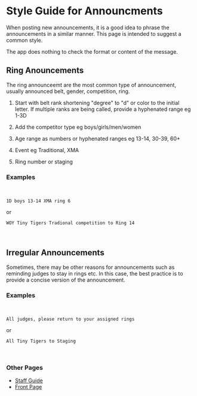 # Style Guide for Announcments

When posting new announcements, it is a good idea to phrase the announcements in a similar manner.  This page is intended to suggest a common style.

The app does nothing to check the format or content of the message.

## Ring Anouncements

The ring announceemt are the most common type of announcement, usually announced belt, gender, competition, ring.

1. Start with belt rank shortening "degree" to "d" or color to the initial letter.  If multiple ranks are being called, provide a hyphenated range eg 1-3D

1. Add the competitor type eg boys/girls/men/women

1. Age range as numbers or hyphenated ranges eg 13-14, 30-39, 60+

1. Event eg Traditional, XMA

1. Ring number or staging

### Examples
<br/>

```
1D boys 13-14 XMA ring 6
```

or 

```
WOY Tiny Tigers Tradional competition to Ring 14
```

<br/>

## Irregular Announcements

Sometimes, there may be other reasons for announcements such as reminding judges to stay in rings etc.  In this case, the best practice is to provide a concise version of the announcement.

### Examples
<br/>

```
All judges, please return to your assigned rings
```
or 

```
All Tiny Tigers to Staging
```

<br />

### Other Pages

- [ Staff Guide](./staff.md)
- [ Front Page ](./index.md)